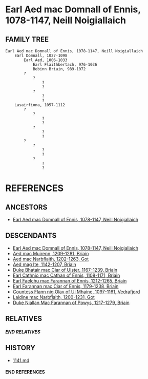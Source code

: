 # Earl Aed mac Domnall of Ennis, 1078-1147, Neill Noigiallaich

## FAMILY TREE
```
Earl Aed mac Domnall of Ennis, 1078-1147, Neill Noigiallaich
    Earl Domnall, 1027-1098
        Earl Aed, 1006-1033
            Earl Flaithbertach, 976-1036
            Bebinn Briain, 989-1072
        ?
            ?
                ?
                ?
            ?
                ?
                ?
    Lasairfiona, 1057-1112
        ?
            ?
                ?
                ?
            ?
                ?
                ?
        ?
            ?
                ?
                ?
            ?
                ?
                ?
```


# REFERENCES

## ANCESTORS
* [Earl Aed mac Domnall of Ennis, 1078-1147, Neill Noigiallaich](aed_mac_domnall_1078.md)

## DESCENDANTS
* [Earl Aed mac Domnall of Ennis, 1078-1147, Neill Noigiallaich](aed_mac_domnall_1078.md)
* [Aed mac Muirenn, 1209-1281, Briain](aed_mac_muirenn_1209.md)
* [Aed mac Narbflaith, 1202-1263, Got](aed_mac_narbflaith_1202.md)
* [Aed mag Ite, 1142-1207, Briain](aed_mag_ite_1142.md)
* [Duke Bhatair mac Ciar of Ulster, 1167-1239, Briain](bhatair_mac_ciar_1167.md)
* [Earl Cathnio mac Cathan of Ennis, 1108-1171, Briain](cathnio_mac_cathan_1108.md)
* [Earl Faelchu mac Farannan of Ennis, 1212-1265, Briain](faelchu_mac_farannan_1212.md)
* [Earl Farannan mac Ciar of Ennis, 1179-1238, Briain](farannan_mac_ciar_1179.md)
* [Countess Flann nig Olav of Ui Mhaine, 1097-1161, Vedrafjord](flann_nig_olav_1097.md)
* [Laidine mac Narbflaith, 1200-1231, Got](laidine_mac_narbflaith_1200.md)
* [Duke Niallan Mac Farannan of Powys, 1217-1279, Briain](niallan_mac_farannan_1217.md)

## RELATIVES

##### END RELATIVES 
## HISTORY
* [1141.md](../h/1141.md)

#### END REFERENCES
